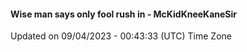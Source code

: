 #### Wise man says only fool rush in - McKidKneeKaneSir
Updated on 09/04/2023 - 00:43:33 (UTC) Time Zone

